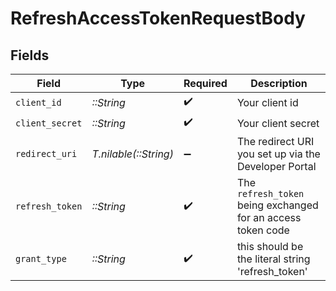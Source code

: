 # RefreshAccessTokenRequestBody


## Fields

| Field                                                        | Type                                                         | Required                                                     | Description                                                  |
| ------------------------------------------------------------ | ------------------------------------------------------------ | ------------------------------------------------------------ | ------------------------------------------------------------ |
| `client_id`                                                  | *::String*                                                   | :heavy_check_mark:                                           | Your client id                                               |
| `client_secret`                                              | *::String*                                                   | :heavy_check_mark:                                           | Your client secret                                           |
| `redirect_uri`                                               | *T.nilable(::String)*                                        | :heavy_minus_sign:                                           | The redirect URI you set up via the Developer Portal         |
| `refresh_token`                                              | *::String*                                                   | :heavy_check_mark:                                           | The `refresh_token` being exchanged for an access token code |
| `grant_type`                                                 | *::String*                                                   | :heavy_check_mark:                                           | this should be the literal string 'refresh_token'            |
